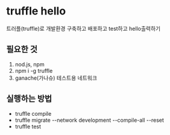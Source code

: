 # truffle hello
트러플(truffle)로 개발환경 구축하고 배포하고 test하고 hello출력하기

## 필요한 것
1. nod.js, npm
2. npm i -g truffle
3. ganache(가나슈) 테스트용 네트워크

## 실행하는 방법
* truffle compile
* truffle migrate --network development --compile-all --reset
* truffle test
